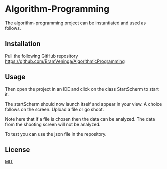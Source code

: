 # Algorithm-Programming

The algorithm-programming project can be instantiated and used as follows.

## Installation

Pull the following GitHub repository https://github.com/BramVeninga/AlgorithmicProgramming 

## Usage
Then open the project in an IDE and click on the class StartScherm to start it. 

The startScherm should now launch itself and appear in your view. A choice follows on the screen. Upload a file or go shoot.

Note here that if a file is chosen then the data can be analyzed. The data from the shooting screen will not be analyzed. 

To test you can use the json file in the repository.

## License

[MIT](https://choosealicense.com/licenses/mit/)

